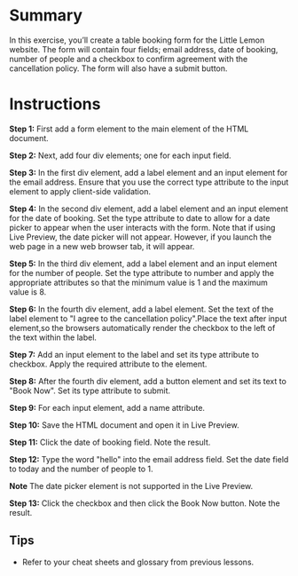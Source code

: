 # Summary

In this exercise, you’ll create a table booking form for the Little Lemon website. The form will contain four fields; email address, date of booking, number of people and a checkbox to confirm agreement with the cancellation policy. The form will also have a submit button.

# Instructions

**Step 1:** First add a form element to the main element of the HTML document.

**Step 2:** Next, add four div elements; one for each input field. 

**Step 3:** In the first div element, add a label element and an input element for the email address. 
Ensure that you use the correct type attribute to the input element to apply client-side validation.

**Step 4:** In the second div element, add a label element and an input element for the date of booking. 
Set the type attribute to date to allow for a date picker to appear when the user interacts with the form. 
Note that if using Live Preview, the date picker will not appear. 
However, if you launch the web page in a new web browser tab, it will appear.

**Step 5:** In the third div element, add a label element and an input element for the number of people. 
Set the type attribute to number and apply the appropriate attributes so that the minimum value is 1 and the maximum value is 8.

**Step 6:** In the fourth div element, add a label element. 
Set the text of the label element to "I agree to the cancellation policy".Place  the text after input element,so the browsers automatically render the checkbox to the left of the text within the label.

**Step 7:** Add an input element to the label and set its type attribute to checkbox. 
Apply the required attribute to the element.

**Step 8:** After the fourth div element, add a button element and set its text to "Book Now". 
Set its type attribute to submit.

**Step 9:** For each input element, add a name attribute.

**Step 10:** Save the HTML document and open it in Live Preview.

**Step 11:** Click the date of booking field. Note the result.

**Step 12:** Type the word "hello" into the email address field. Set the date field to today and the number of people to 1.

**Note** The date picker element is not supported in the Live Preview.

**Step 13:** Click the checkbox and then click the Book Now button. Note the result.

## Tips

 * Refer to your cheat sheets and glossary from previous lessons.
